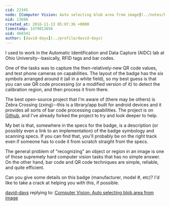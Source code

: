```yaml
---
cid: 22345
node: [Computer Vision: Auto selecting blob area from image](../notes/kaushalsingh/11-13-2016/computer-vision-auto-selecting-blob-area-from-image)
nid: 13698
created_at: 2016-11-13 05:07:36 +0000
timestamp: 1479013656
uid: 468341
author: [david-days](../profile/david-days)
---
```


I used to work in the Automatic Identification and Data Capture (AIDC) lab at Ohio University--basically, RFID tags and bar codes.

One of the tasks was to capture the then-relatively-new QR code values, and test phone cameras on capabilities.  The layout of the badge has the six symbols arranged around it (all in a white field), so my best guess is that you can use QR code processing (or a modified version of it) to detect the calibration region, and then process it from there.

The best open-source project that I'm aware of (there may be others) is Zebra Crossing (zxing)--this is a library/app built for android devices and it provides all sorts of bar code processing capabilities.  The project is on [Github](https://github.com/zxing/zxing), and I've already forked the project to try and look deeper to help.

My bet is that, somewhere in the specs for the badge, is a description (or possibly even a link to an implementation) of the badge symbology and scanning specs.  If you can find that, you'll probably be on the right track even if someone has to code it from scratch straight from the specs.

The general problem of "recognizing" an object or region in an image is one of those supremely hard computer vision tasks that has no simple answer.  On the other hand, bar code and QR code techniques are simple, reliable, and quite efficient. 

Can you give some details on this badge (manufacturer, model #, etc)?  I'd like to take a crack at helping you with this, if possible.

[david-days](../profile/david-days) replying to: [Computer Vision: Auto selecting blob area from image](../notes/kaushalsingh/11-13-2016/computer-vision-auto-selecting-blob-area-from-image)

